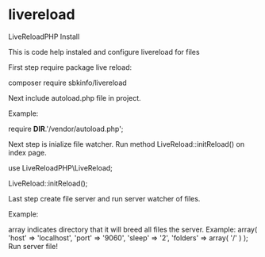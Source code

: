 # livereload

LiveReloadPHP Install

This is code help instaled and configure livereload for files

First step require package live reload:

composer require sbkinfo/livereload

Next include autoload.php file in project.

Example:

require __DIR__.'/vendor/autoload.php';

Next step is inialize file watcher. Run method LiveReload::initReload() on index page.

use LiveReloadPHP\LiveReload;

LiveReload::initReload();

Last step create file server and run server watcher of files.

Example:

<?php 

require __DIR__.'/vendor/autoload.php';
require __DIR__.'/config.php';

use LiveReloadPHP\Server;

Server::runServer($config);

Methon runServer given config array.

Settings host and port for run server on host::port.

Settings sleep points to sleep server wher run server.

Settings folders => array indicates directory that it will breed all files the server.

Example:

array(
    'host' => 'localhost',
    'port' => '9060',
    'sleep' => '2',
    'folders' => array(
        '/'
    )
);

Run server file!
